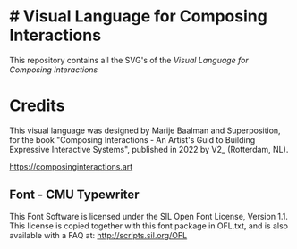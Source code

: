 # # Visual Language for Composing Interactions

This repository contains all the SVG's of the *Visual Language for Composing Interactions*



# Credits

This visual language was designed by Marije Baalman and Superposition, for the book "Composing Interactions - An Artist's Guid to Building Expressive Interactive Systems", published in 2022 by V2_ (Rotterdam, NL).

https://composinginteractions.art

## Font - CMU Typewriter

This Font Software is licensed under the SIL Open Font License, Version 1.1.
This license is copied together with this font package in OFL.txt,
and is also available with a FAQ at: http://scripts.sil.org/OFL
